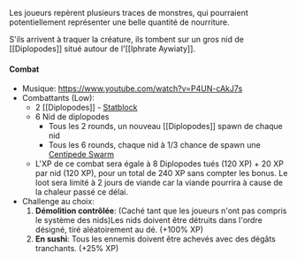 Les joueurs repèrent plusieurs traces de monstres, qui pourraient potentiellement représenter une belle quantité de nourriture.

S'ils arrivent à traquer la créature, ils tombent sur un gros nid de [[Diplopodes]] situé autour de l'[[Iphrate Aywiaty]].
#### Combat
- Musique: https://www.youtube.com/watch?v=P4UN-cAkJ7s
- Combattants (Low):
	- 2 [[Diplopodes]] - [Statblock](https://monster.pf2.tools/v/ot4SJR9c)
	- 6 Nid de diplopodes
		- Tous les 2 rounds, un nouveau [[Diplopodes]] spawn de chaque nid
		- Tous les 6 rounds, chaque nid à 1/3 chance de spawn une [Centipede Swarm](https://2e.aonprd.com/Monsters.aspx?ID=2876)
	- L'XP de ce combat sera égale à 8 Diplopodes tués (120 XP) + 20 XP par nid (120 XP), pour un total de 240 XP sans compter les bonus. Le loot sera limité à 2 jours de viande car la viande pourrira à cause de la chaleur passé ce délai.
- Challenge au choix:
	1. **Démolition contrôlée**: (Caché tant que les joueurs n'ont pas compris le système des nids)Les nids doivent être détruits dans l'ordre désigné, tiré aléatoirement au dé. (+100% XP)
	2. **En sushi**: Tous les ennemis doivent être achevés avec des dégâts tranchants. (+25% XP)